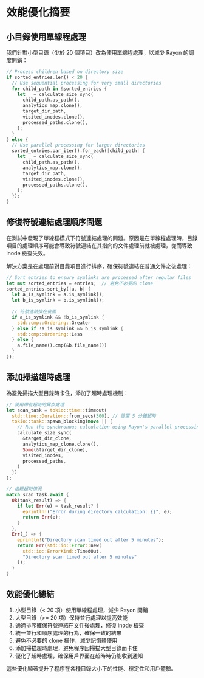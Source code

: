 # 效能優化摘要

## 小目錄使用單線程處理

我們針對小型目錄（少於 20 個項目）改為使用單線程處理，以減少 Rayon 的調度開銷：

```rust
// Process children based on directory size
if sorted_entries.len() < 20 {
  // Use sequential processing for very small directories
  for child_path in &sorted_entries {
    let _ = calculate_size_sync(
      child_path.as_path(),
      analytics_map.clone(),
      target_dir_path,
      visited_inodes.clone(),
      processed_paths.clone(),
    );
  }
} else {
  // Use parallel processing for larger directories
  sorted_entries.par_iter().for_each(|child_path| {
    let _ = calculate_size_sync(
      child_path.as_path(),
      analytics_map.clone(),
      target_dir_path,
      visited_inodes.clone(),
      processed_paths.clone(),
    );
  });
}
```

## 修復符號連結處理順序問題

在測試中發現了單線程模式下符號連結處理的問題。原因是在單線程處理時，目錄項目的處理順序可能會導致符號連結在其指向的文件處理前就被處理，從而導致 inode 檢查失效。

解決方案是在處理前對目錄項目進行排序，確保符號連結在普通文件之後處理：

```rust
// Sort entries to ensure symlinks are processed after regular files
let mut sorted_entries = entries;  // 避免不必要的 clone
sorted_entries.sort_by(|a, b| {
  let a_is_symlink = a.is_symlink();
  let b_is_symlink = b.is_symlink();
  
  // 符號連結排在後面
  if a_is_symlink && !b_is_symlink {
    std::cmp::Ordering::Greater
  } else if !a_is_symlink && b_is_symlink {
    std::cmp::Ordering::Less
  } else {
    a.file_name().cmp(&b.file_name())
  }
});
```

## 添加掃描超時處理

為避免掃描大型目錄時卡住，添加了超時處理機制：

```rust
// 使用帶有超時的異步處理
let scan_task = tokio::time::timeout(
  std::time::Duration::from_secs(300), // 設置 5 分鐘超時
  tokio::task::spawn_blocking(move || {
    // Run the synchronous calculation using Rayon's parallel processing
    calculate_size_sync(
      &target_dir_clone,
      analytics_map_clone.clone(), 
      Some(&target_dir_clone),
      visited_inodes,
      processed_paths,
    )
  })
);

// 處理超時情況
match scan_task.await {
  Ok(task_result) => {
    if let Err(e) = task_result? {
      eprintln!("Error during directory calculation: {}", e);
      return Err(e);
    }
  },
  Err(_) => {
    eprintln!("Directory scan timed out after 5 minutes");
    return Err(std::io::Error::new(
      std::io::ErrorKind::TimedOut,
      "Directory scan timed out after 5 minutes"
    ));
  }
}
```

## 效能優化總結

1. 小型目錄（< 20 項）使用單線程處理，減少 Rayon 開銷
2. 大型目錄（>= 20 項）保持並行處理以提高效能
3. 通過排序確保符號連結在文件後處理，修復 inode 檢查
4. 統一並行和順序處理的行為，確保一致的結果
5. 避免不必要的 clone 操作，減少記憶體使用
6. 添加掃描超時處理，避免程序因掃描大型目錄而卡住
7. 優化了超時處理，確保用戶界面在超時時仍能收到通知

這些優化顯著提升了程序在各種目錄大小下的性能、穩定性和用戶體驗。
